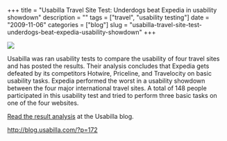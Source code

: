 +++
title = "Usabilla Travel Site Test: Underdogs beat Expedia in usability showdown"
description = ""
tags = ["travel", "usability testing"]
date = "2009-11-06"
categories = ["blog"]
slug = "usabilla-travel-site-test-underdogs-beat-expedia-usability-showdown"
+++



  <div class="notebook-screenshot"><a href="http://blog.usabilla.com/?p=172"><img src="//konigi.com/media/bluga/wt4af491f5b0fd0_large.jpg"/></a></div><p>Usabilla was ran usability tests to compare the usability of four travel sites and has posted the results. Their analysis concludes that Expedia gets defeated by its competitors Hotwire, Priceline, and Travelocity on basic usability tasks. Expedia performed the worst in a usability showdown between the four major international travel sites. A total of 148 people participated in this usability test and tried to perform three basic tasks on one of the four websites.</p>

<p><a href="http://blog.usabilla.com/?p=172">Read the result analysis</a> at the Usabilla blog.</p>

    
  <a href="http://blog.usabilla.com/?p=172">http://blog.usabilla.com/?p=172</a>
